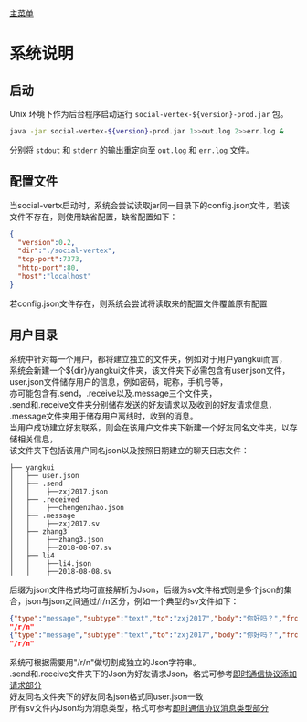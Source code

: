 [主菜单](../README.md)  

# 系统说明

## 启动
Unix 环境下作为后台程序启动运行 `social-vertex-${version}-prod.jar` 包。

```bash
java -jar social-vertex-${version}-prod.jar 1>>out.log 2>>err.log &
```
分别将 `stdout` 和 `stderr` 的输出重定向至 `out.log` 和 `err.log` 文件。

## 配置文件
当social-vertx启动时，系统会尝试读取jar同一目录下的config.json文件，若该文件不存在，则使用缺省配置，缺省配置如下：

```json
{ 
  "version":0.2,
  "dir":"./social-vertex",
  "tcp-port":7373,
  "http-port":80,
  "host":"localhost"
}
```

若config.json文件存在，则系统会尝试将读取来的配置文件覆盖原有配置

## 用户目录
系统中针对每一个用户，都将建立独立的文件夹，例如对于用户yangkui而言，  
系统会新建一个${dir}/yangkui文件夹，该文件夹下必需包含有user.json文件，  
user.json文件储存用户的信息，例如密码，昵称，手机号等，  
亦可能包含有.send，.receive以及.message三个文件夹，  
.send和.receive文件夹分别储存发送的好友请求以及收到的好友请求信息，  
.message文件夹用于储存用户离线时，收到的消息。  
当用户成功建立好友联系，则会在该用户文件夹下新建一个好友同名文件夹，以存储相关信息，  
该文件夹下包括该用户同名json以及按照日期建立的聊天日志文件：
```text       
├── yangkui    
│   ├── user.json    
│   ├── .send    
│   │    ├──zxj2017.json  
│   ├── .received  
│   │    ├──chengenzhao.json  
│   ├── .message  
│   │    ├──zxj2017.sv  
│   ├── zhang3   
│   │    ├──zhang3.json  
│   │    ├──2018-08-07.sv  
│   ├── li4  
│   │    ├──li4.json  
│   │    ├──2018-08-08.sv  
```

后缀为json文件格式均可直接解析为Json，后缀为sv文件格式则是多个json的集合，json与json之间通过/r/n区分，例如一个典型的sv文件如下：  
```json
{"type":"message","subtype":"text","to":"zxj2017","body":"你好吗？","from":"yangkui"}
"/r/n"
{"type":"message","subtype":"text","to":"zxj2017","body":"你好吗？","from":"yangkui"}
"/r/n"  
```
系统可根据需要用"/r/n"做切割成独立的Json字符串。  
.send和.receive文件夹下的Json为好友请求Json，格式可参考[即时通信协议添加请求部分](../README.md#添加请求)  
好友同名文件夹下的好友同名json格式同user.json一致  
所有sv文件内Json均为消息类型，格式可参考[即时通信协议消息类型部分](../README.md#message---消息类型)  